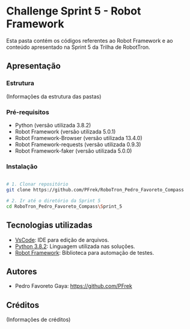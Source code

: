# Challenge Sprint 5 - Robot Framework

Esta pasta contém os códigos referentes ao Robot Framework e ao conteúdo apresentado na Sprint 5 da Trilha de RobotTron.

## Apresentação

### Estrutura

(Informações da estrutura das pastas)

### Pré-requisitos

- Python (versão utilizada 3.8.2)
- Robot Framework (versão utilizada 5.0.1)
- Robot Framework-Browser (versão utilizada 13.4.0)
- Robot Framework-requests (versão utilizada 0.9.3)
- Robot Framework-faker (versão utilizada 5.0.0)

### Instalação

```bash

# 1. Clonar repositório
git clone https://github.com/PFrek/RoboTron_Pedro_Favoreto_Compass

# 2. Ir até o diretório da Sprint 5
cd RoboTron_Pedro_Favoreto_Compass\Sprint_5

```

## Tecnologias utilizadas


- [VsCode](https://code.visualstudio.com/): IDE para edição de arquivos.
- [Python 3.8.2](https://www.python.org/downloads/release/python-382/): Linguagem utilizada nas soluções.
- [Robot Framework](https://robotframework.org/): Biblioteca para automação de testes.


## Autores

- Pedro Favoreto Gaya: <https://github.com/PFrek>


## Créditos

(Informações de créditos)